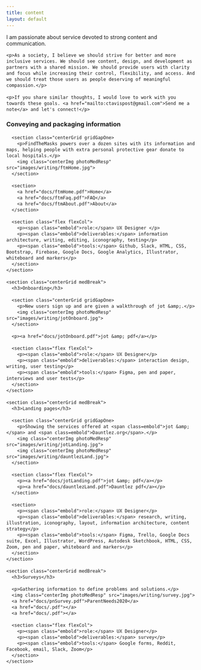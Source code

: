```yaml
---
title: content
layout: default
---
```

<article class="aboutContainer contMaxwidth centerGrid">
  <article>
    <p>I am passionate about service devoted to strong content and communication.</p>

    <p>As a society, I believe we should strive for better and more inclusive services. We should see content, design, and development as partners with a shared mission. We should provide users with clarity and focus while increasing their control, flexibility, and access. And we should treat those users as people deserving of meaningful compassion.</p>

    <p>If you share similar thoughts, I would love to work with you towards these goals. <a href="mailto:ctavispost@gmail.com">Send me a note</a> and let's connect!</p>
  </article>

  <article class="medBreak">
    <section class="centerGrid">
      <h3>Conveying and packaging information</h3>

      <section class="centerGrid gridGapOne>
        <p>FindTheMasks powers over a dozen sites with its information and maps, helping people with extra personal protective gear donate to local hospitals.</p>
        <img class="centerImg photoMedResp" src="images/writing/ftmHome.jpg">
      </section>

      <section>
        <a href="docs/ftmHome.pdf">Home</a>
        <a href="docs/ftmFaq.pdf">FAQ</a>
        <a href="docs/ftmAbout.pdf">About</a>
      </section>

      <section class="flex flexCol">
        <p><span class="embold">role:</span> UX Designer </p>
        <p><span class="embold">deliverables:</span> information architecture, writing, editing, iconography, testing</p>
        <p><span class="embold">tools:</span> Github, Slack, HTML, CSS, Bootstrap, Firebase, Google Docs, Google Analytics, Illustrator, whiteboard and markers</p>
      </section>
    </section>

    <section class="centerGrid medBreak">
      <h3>Onboarding</h3>

      <section class="centerGrid gridGapOne>
        <p>New users sign up and are given a walkthrough of jot &amp;.</p>
        <img class="centerImg photoMedResp" src="images/writing/jotOnboard.jpg">
      </section>

      <p><a href="docs/jotOnboard.pdf">jot &amp; pdf</a></p>

      <section class="flex flexCol">
        <p><span class="embold">role:</span> UX Designer</p>
        <p><span class="embold">deliverables:</span> interaction design, writing, user testing</p>
        <p><span class="embold">tools:</span> Figma, pen and paper, interviews and user tests</p>
      </section>
    </section>

    <section class="centerGrid medBreak">
      <h3>Landing pages</h3>

      <section class="centerGrid gridGapOne>
        <p>Showing the services offered at <span class=embold">jot &amp;</span> and <span class=embold">Dauntlez.org</span>.</p>
        <img class="centerImg photoMedResp" src="images/writing/jotLanding.jpg">
        <img class="centerImg photoMedResp" src="images/writing/dauntlezLand.jpg">
      </section>

      <section class="flex flexCol">
        <p><a href="docs/jotLanding.pdf">jot &amp; pdf</a></p>
        <p><a href="docs/dauntlezLand.pdf">Dauntlez pdf</a></p>
      </section>

      <section>
        <p><span class="embold">role:</span> UX Designer</p>
        <p><span class="embold">deliverables:</span> research, writing, illustration, iconography, layout, information architecture, content strategy</p>
        <p><span class="embold">tools:</span> Figma, Trello, Google Docs suite, Excel, Illustrator, WordPress, Autodesk Sketchbook, HTML, CSS, Zoom, pen and paper, whiteboard and markers</p>
      </section>
    </section>

    <section class="centerGrid medBreak">
      <h3>Surveys</h3>

      <p>Gathering information to define problems and solutions.</p>
      <img class="centerImg photoMedResp" src="images/writing/survey.jpg">
      <a href="docs/pnSurvey.pdf">ParentNeeds2020</a>
      <a href="docs/.pdf"></a>
      <a href="docs/.pdf"></a>

      <section class="flex flexCol">
        <p><span class="embold">role:</span> UX Designer</p>
        <p><span class="embold">deliverables:</span> survey</p>
        <p><span class="embold">tools:</span> Google forms, Reddit, Facebook, email, Slack, Zoom</p>
      </section>
    </section>

<!--
  <section class="centerGrid medBreak">
    <h3>Reports and analysis</h3>
    <section class="centerGrid gridGapOne">
      <p>Reccommendations based upon evidence.</p>
      <img class="centerImg photoMedResp" src="images/writing/">
      <a href="docs/"></a>
      <a href="docs/"></a>
      <a href="docs/"></a>
    </section>

    <section  class="flex flexCol">
      <p><span class="embold">role:</span> UX Designer</p>
      <p><span class="embold">deliverables:</span> </p>
      <p><span class="embold">tools:</span> </p>
    </section>
    </section>
-->
  </article>
</article>
